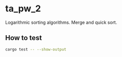 # ta_pw_2
Logarithmic sorting algorithms. Merge and quick sort.
## How to test
```bash
cargo test -- --show-output
```